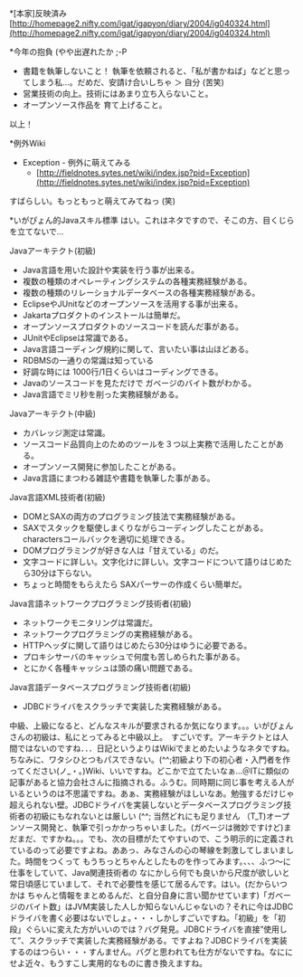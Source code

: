 *[本家]反映済み
[http://homepage2.nifty.com/igat/igapyon/diary/2004/ig040324.html](http://homepage2.nifty.com/igat/igapyon/diary/2004/ig040324.html)

*今年の抱負 (やや出遅れたか ;-P

* 書籍を執筆しないこと！ 執筆を依頼されると、「私が書かねば」などと思ってしまう私…。だめだ、安請け合いしちゃ ＞ 自分 (苦笑)
* 営業技術の向上。技術にはあまり立ち入らないこと。
* オープンソース作品を 育て上げること。

以上！

*例外Wiki

* Exception - 例外に萌えてみる
  * [http://fieldnotes.sytes.net/wiki/index.jsp?pid=Exception](http://fieldnotes.sytes.net/wiki/index.jsp?pid=Exception)

すばらしい。もっともっと萌えてみてねっ (笑)

*いがぴょん的Javaスキル標準
はい。これはネタですので、そこの方、目くじらを立てないで…

Javaアーキテクト(初級)

* Java言語を用いた設計や実装を行う事が出来る。
* 複数の種類のオペレーティングシステムの各種実務経験がある。
* 複数の種類のリレーショナルデータベースの各種実務経験がある。
* EclipseやJUnitなどのオープンソースを活用する事が出来る。
* Jakartaプロダクトのインストールは簡単だ。
* オープンソースプロダクトのソースコードを読んだ事がある。
* JUnitやEclipseは常識である。
* Java言語コーディング規約に関して、言いたい事は山ほどある。
* RDBMSの一通りの常識は知っている
* 好調な時には 1000行/1日くらいはコーディングできる。
* Javaのソースコードを見ただけで ガベージのバイト数がわかる。
* Java言語でミリ秒を削った実務経験がある。


Javaアーキテクト(中級)

* カバレッジ測定は常識。
* ソースコード品質向上のためのツールを３つ以上実務で活用したことがある。
* オープンソース開発に参加したことがある。
* Java言語にまつわる雑誌や書籍を執筆した事がある。


Java言語XML技術者(初級)

* DOMとSAXの両方のプログラミング技法で実務経験がある。
* SAXでスタックを駆使しまくりながらコーディングしたことがある。charactersコールバックを適切に処理できる。
* DOMプログラミングが好きな人は「甘えている」のだ。
* 文字コードに詳しい。文字化けに詳しい。文字コードについて語りはじめたら30分は下らない。
* ちょっと時間をもらえたら SAXパーサーの作成くらい簡単だ。


Java言語ネットワークプログラミング技術者(初級)

* ネットワークモニタリングは常識だ。
* ネットワークプログラミングの実務経験がある。
* HTTPヘッダに関して語りはじめたら30分はゆうに必要である。
* プロキシサーバのキャッシュで何度も苦しめられた事がある。
* とにかく各種キャッシュは頭の痛い問題である。


Java言語データベースプログラミング技術者(初級)

* JDBCドライバをスクラッチで実装した実務経験がある。


中級、上級になると、どんなスキルが要求されるか気になります。。。いがぴょんさんの初級は、私にとってみると中級以上。　すごいです。アーキテクトとは人間ではないのですね．．．日記というよりはWikiでまとめたいようなネタですね。ちなみに、ワタシひとつもパスできない。(^^;初級より下の初心者・入門者を作ってください(ノ_・。)Wiki、いいですね。どこかで立てたいなぁ…＠ITに類似の記事があると協力会社さんに指摘される。ふうむ。同時期に同じ事を考える人がいるというのは不思議ですね。あぁ、実務経験がほしいなあ。勉強するだけじゃ超えられない壁。JDBCドライバを実装しないとデータベースプログラミング技術者の初級にもなれないとは厳しい (^^; 当然どれにも足りません （T_T)オープンソース開発と、執筆で引っかかっちゃいました。(ガベージは微妙ですけど)まだまだ、ですかね。。。でも、次の目標がたてやすいので、こう明示的に定義されているのって必要ですよね。ああっ、みなさんの心の琴線を刺激してしまいました。時間をつくって もうちっとちゃんとしたものを作ってみます。、、、ふつ～に仕事をしていて、Java関連技術者の なにかしら何でも良いから尺度が欲しいと常日頃感じていまして、それで必要性を感じて居るんです。はい。(だからいつかは ちゃんと情報をまとめるんだ、と自分自身に言い聞かせています)「ガベージのバイト数」はJVM実装した人しか知らないんじゃないの？それに今はJDBCドライバを書く必要はないでしょ。・・・しかしすごいですね。「初級」を「初段」ぐらいに変えた方がいいのでは？バグ発見。JDBCドライバを直接”使用して”、スクラッチで実装した実務経験がある。ですよね？JDBCドライバを実装するのはつらい・・・すんません。バグと思われても仕方がないですね。なににせよ近々、もうすこし実用的なものに書き換えますね。
